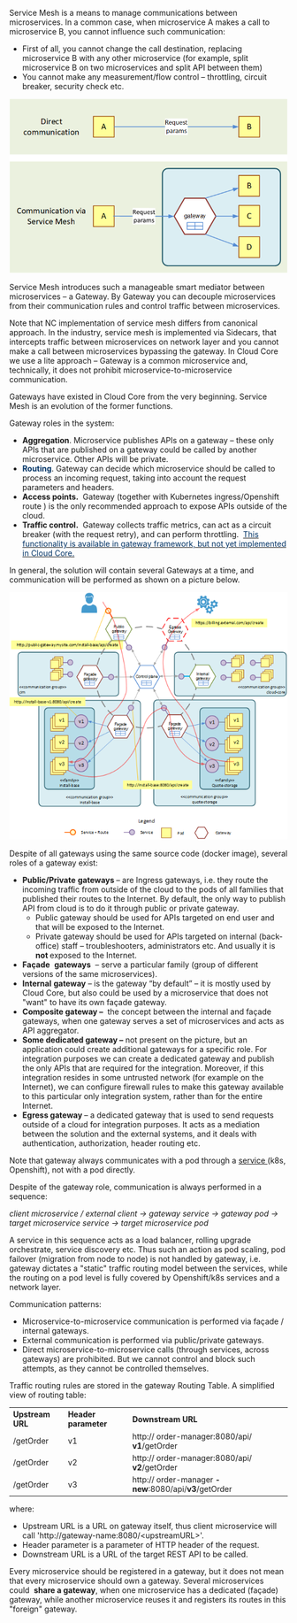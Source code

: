 Service Mesh is a means to manage communications between microservices. In a common case, when microservice A makes a call to microservice B, you cannot influence such communication:

<ul style="text-align: left;">
<li>First of all, you cannot change the call destination, replacing microservice B with any other microservice (for example, split microservice B on two microservices and split API between them)</li>
<li>You cannot make any measurement/flow control &ndash; throttling, circuit breaker, security check etc.&nbsp;&nbsp;</li></ul>

![Communication Cases](/docs/images/image2020-2-11-18-22-18.png)

<p style="text-align: left;">Service Mesh introduces such a manageable smart mediator between microservices &ndash; a Gateway. By Gateway you can decouple microservices from their communication rules and control traffic between microservices.</p><ac:structured-macro ac:name="info" ac:schema-version="1" ac:macro-id="56769a29-bab6-4244-b4d3-f218cf77c1a7"><ac:parameter ac:name="title" /><ac:rich-text-body>
<p>Note that NC implementation of service mesh differs from canonical approach. In the industry, service mesh is implemented via Sidecars, that intercepts traffic between microservices on network layer and you cannot make a call between microservices bypassing the gateway. In Cloud Core we use a lite approach &ndash; Gateway is a common microservice and, technically, it does not prohibit microservice-to-microservice communication.</p></ac:rich-text-body></ac:structured-macro><ac:structured-macro ac:name="info" ac:schema-version="1" ac:macro-id="581ad46c-f6a3-427a-b04c-a9a6fa4a6ab7"><ac:rich-text-body>
<p>Gateways have existed in Cloud Core from the very beginning. Service Mesh is an evolution of the former functions.</p></ac:rich-text-body></ac:structured-macro>
<p style="text-align: left;">Gateway roles in the system:</p>
<ul style="text-align: left;">
<li><strong>Aggregation</strong>. Microservice publishes APIs on a gateway &ndash; these only APIs that are published on a gateway could be called by another microservice. Other APIs will be private.&nbsp;</li>
<li><strong> <span style="color: rgb(0,51,102);">Routing</span></strong>. Gateway can decide which microservice should be called to process an incoming request, taking into account the request parameters and headers.&nbsp;</li>
<li><strong>Access points.</strong> <span>&nbsp;</span>Gateway (together with Kubernetes ingress/Openshift route ) is the only recommended approach to expose APIs outside of the cloud.&nbsp;</li>
<li><strong>Traffic control.</strong> <span>&nbsp;</span>Gateway collects traffic metrics, can act as a circuit breaker (with the request retry), and can perform throttling.<span>&nbsp;</span> <u> <span style="color: rgb(0,51,102);">This functionality is available in gateway framework, but not yet implemented in Cloud Core.</span></u></li></ul>
<p style="text-align: left;">In general, the solution will contain several Gateways at a time, and communication will be performed as shown on a picture below.</p>

![Solution Gateways](/docs/images/gateway-roles.png)

<p style="text-align: left;"><span>Despite of all gateways using the same source code (docker image), several roles of a gateway exist:</span></p>
<ul style="text-align: left;">
<li><strong>Public/Private</strong> <strong>gateways </strong>&ndash; are Ingress gateways, i.e. they route the incoming traffic from outside of the cloud to the pods of all families that published their routes to the Internet. By default, the only way to publish API from cloud is to do it through public or private gateway.
<ul>
<li>Public gateway should be used for APIs targeted on end user and that will be exposed to the Internet.</li>
<li>Private gateway should be used for APIs targeted on internal (back-office) staff &ndash; troubleshooters, administrators etc. And usually it is <strong>not </strong>exposed to the Internet.&nbsp;</li></ul></li>
<li><strong>Fa&ccedil;ade</strong><span>&nbsp;</span> <strong>gateways</strong> <span>&nbsp;</span>&ndash; serve a particular family (group of different versions of the same microservices).&nbsp;</li>
<li><strong>Internal</strong>&nbsp;<strong>gateway</strong> &ndash; is the gateway &ldquo;by default&rdquo; &ndash; it is mostly used by Cloud Core, but also could be used by a microservice that does not &quot;want&quot; to have its own fa&ccedil;ade gateway.</li>
<li><strong>Composite gateway &ndash;</strong>&nbsp;<span> the </span>concept between the internal and fa&ccedil;ade gateways, when one gateway serves a set of microservices and acts as API aggregator.&nbsp;</li>
<li><strong>Some dedicated gateway &ndash;</strong><span>&nbsp;</span>not present on the picture, but an application could create additional gateways for a specific role. <ac:inline-comment-marker ac:ref="317d9baa-9dba-400e-8a6e-4b303afe069c">For integration purposes we can create a dedicated gateway and publish the only APIs that are required for the integration. Moreover, if this integration resides in some untrusted network (for example on the Internet), we can configure firewall rules to make this gateway available to this particular only integration system, rather than for the entire Internet.</li>
<li><strong>Egress gateway&nbsp;</strong>&ndash; a dedicated gateway that is used to send requests outside of a cloud for integration purposes. It acts as a mediation between the solution and the external systems, and it deals with authentication, authorization, header routing etc.&nbsp;</li></ul>
<p style="text-align: left;">Note that gateway always communicates with a pod through a <a href="https://kubernetes.io/docs/concepts/services-networking/service/">service&nbsp;</a>(k8s, Openshift), not with a pod directly.&nbsp;&nbsp;</p>
<p style="text-align: left;">Despite of the gateway role, communication is always performed in a sequence:</p>
<p style="text-align: left;"><em>client microservice / external client&nbsp;&rarr; gateway service &rarr;&nbsp;gateway pod &rarr; target microservice service&nbsp;&rarr; target microservice pod</em></p>
<p style="text-align: left;">A service in this sequence acts as a load balancer, rolling upgrade orchestrate, service discovery etc. Thus such an action as pod scaling, pod failover (migration from node to node) is not handled by gateway, i.e. gateway dictates a &quot;static&quot; traffic routing model between the services, while the routing on a pod level is fully covered by Openshift/k8s services and a network layer.&nbsp;</p>
<p style="text-align: left;">Communication patterns:</p>
<ul style="text-align: left;">
<li>Microservice-to-microservice communication is performed via fa&ccedil;ade / internal gateways.</li>
<li>External communication is performed via public/private gateways.</li>
<li>Direct microservice-to-microservice calls (through services, across gateways) are prohibited. But we cannot control and block such attempts, as they cannot be controlled themselves.&nbsp;</li></ul>
<p style="text-align: left;">Traffic routing rules are stored in the gateway Routing Table. A simplified view of routing table:</p>
<table class="wrapped" style="text-align: left;"><colgroup> <col /> <col /> <col /> </colgroup>
<tbody>
<tr>
<th style="text-align: left;">Upstream URL</th>
<th style="text-align: left;">Header parameter</th>
<th style="text-align: left;">Downstream URL</th></tr>
<tr>
<td style="text-align: left;">/getOrder</td>
<td style="text-align: left;">v1</td>
<td style="text-align: left;">http:// order-manager:8080/api/ <strong>v1</strong>/getOrder</td></tr>
<tr>
<td style="text-align: left;"><span>/getOrder</span></td>
<td style="text-align: left;">v2</td>
<td style="text-align: left;"><span>http:// order-manager:8080/api/ <strong>v2</strong>/getOrder</span></td></tr>
<tr>
<td style="text-align: left;"><span>/getOrder</span></td>
<td style="text-align: left;">v3</td>
<td style="text-align: left;">http:// order-manager <strong>-new</strong>:8080/api/<strong>v3</strong>/getOrder</td></tr></tbody></table>
<p style="text-align: left;">where:</p>
<ul style="text-align: left;">
<li>Upstream URL is a URL on gateway itself, thus client microservice will call 'http://gateway-name:8080/&lt;upstreamURL&gt;'.</li>
<li>Header parameter is a parameter of HTTP header of the request.</li>
<li>Downstream URL is a URL of the target REST API to be called.&nbsp;</li></ul>
<p style="text-align: left;">Every microservice should be registered in a gateway, but it does not mean that every microservice should own a gateway. Several microservices could<span>&nbsp;</span> <strong>share a gateway</strong>, when one microservice has a dedicated (fa&ccedil;ade) gateway, while another microservice reuses it and registers its routes in this &quot;foreign&quot; gateway.&nbsp;</p>
<p><br /></p>
